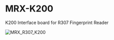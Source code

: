 # MRX-K200

K200 Interface board for R307 Fingerprint Reader

![MRX_R307_K200](https://user-images.githubusercontent.com/4562957/128861652-380c36e1-a68d-4de5-b1ff-f13bff0abf04.jpg)




